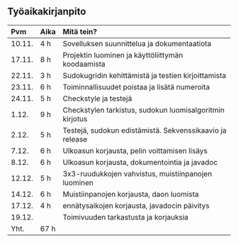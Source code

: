 ## Työaikakirjanpito

|   Pvm    |   Aika   |                          Mitä tein?                                    |
| :------- | :------- | :--------------------------------------------------------------------- |
|10.11.|4 h|Sovelluksen suunnittelua ja dokumentaatiota|
|17.11.|8 h|Projektin luominen ja käyttöliittymän koodaamista|
|22.11.|3 h|Sudokugridin kehittämistä ja testien kirjoittamista|
|23.11.|6 h|Toiminnallisuudet poistaa ja lisätä numeroita|
|24.11.|5 h|Checkstyle ja testejä|
|1.12. |9 h|Checkstylen tarkistus, sudokun luomisalgoritmin kirjotus|
|2.12. |5 h|Testejä, sudokun edistämistä. Sekvenssikaavio ja release|
|7.12. |6 h|Ulkoasun korjausta, pelin voittamisen lisäys|
|8.12. |6 h|Ulkoasun korjausta, dokumentointia ja javadoc|
|12.12.|5 h|3x3-ruudukkojen vahvistus, muistiinpanojen luominen|
|14.12.|6 h|Muistiinpanojen korjausta, daon luomista|
|17.12.|4 h|ennätysaikojen korjausta, javadocin päivitys|
|19.12.||Toimivuuden tarkastusta ja korjauksia|
|Yht.| 67 h|

